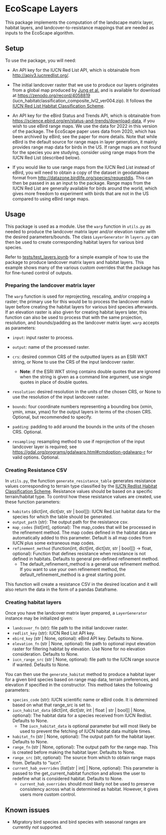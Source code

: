 # EcoScape Layers

This package implements the computation of the landscape matrix layer, habitat layers, and landcover-to-resistance mappings that are needed as inputs to the EcoScape algorithm.

## Setup

To use the package, you will need:

- An API key for the IUCN Red List API, which is obtainable from http://apiv3.iucnredlist.org/.

- The initial landcover raster that we use to produce our layers originates from a global map produced by [Jung et al.](https://doi.org/10.1038/s41597-020-00599-8) and is available for download at https://zenodo.org/record/4058819 (iucn_habitatclassification_composite_lvl2_ver004.zip). It follows the [IUCN Red List Habitat Classification Scheme](https://www.iucnredlist.org/resources/habitat-classification-scheme).

- An API key for the eBird Status and Trends API, which is obtainable from https://science.ebird.org/en/status-and-trends/download-data, if you wish to use eBird range maps. We use the data for 2022 in this version of the package. The EcoScape paper uses data from 2020, which has been archived by eBird; see the paper for more details. Note that while eBird is the default source for range maps in layer generation, it mainly provides range map data for birds in the US. If range maps are not found for the species you are studying, consider using range maps from the IUCN Red List (described below).

- If you would like to use range maps from the IUCN Red List instead of eBird, you will need to obtain a copy of the dataset in geodatabase format from http://datazone.birdlife.org/species/requestdis. This can then be passed in as an input to the package. Range maps from the IUCN Red List are generally available for birds around the world, which gives more freedom to experiment with birds that are not in the US compared to using eBird range maps.

## Usage

This package is used as a module. Use the `warp` function in `utils.py` as needed to produce the landcover matrix layer and/or elevation raster with the desired parameters/bounds. The class `LayerGenerator` in `layers.py` can then be used to create corresponding habitat layers for various bird species.

Refer to [tests/test_layers.ipynb](./tests/test_layers.ipynb) for a simple example of how to use the package to produce landcover matrix layers and habitat layers. This example shows many of the various custom overrides that the package has for fine-tuned control of outputs.

### Preparing the landcover matrix layer

The `warp` function is used for reprojecting, rescaling, and/or cropping a raster; the primary use for this would be to process the landcover matrix layer before creating the habitat layers for various bird species afterwards. If an elevation raster is also given for creating habitat layers later, this function can also be used to process that with the same projection, resolution, and bounds/padding as the landcover matrix layer. `warp` accepts as parameters:

- `input`: input raster to process.

- `output`: name of the processed raster.

- `crs`: desired common CRS of the outputted layers as an ESRI WKT string, or None to use the CRS of the input landcover raster.

  - <b>Note</b>: if the ESRI WKT string contains double quotes that are ignored when the string is given as a command line argument, use single quotes in place of double quotes.

- `resolution`: desired resolution in the units of the chosen CRS, or None to use the resolution of the input landcover raster.

- `bounds`: four coordinate numbers representing a bounding box (xmin, ymin, xmax, ymax) for the output layers in terms of the chosen CRS. Optional, but recommended to specify.

- `padding`: padding to add around the bounds in the units of the chosen CRS. Optional.

- `resampling`: resampling method to use if reprojection of the input landcover layer is required; see https://gdal.org/programs/gdalwarp.html#cmdoption-gdalwarp-r for valid options. Optional.

### Creating Resistance CSV

In `utils.py`, the function `generate_resistance_table` generates resistance values corresponding to terrain type classified by the [IUCN Redlist Habitat Classification Scheme](https://www.iucnredlist.org/resources/habitat-classification-scheme). Resistance values should be based on a specific terrain/habitat type. To control how these resistance values are created, use these function parameters:

- `habitats` (dict[int, dict[str, str | bool]]): IUCN Red List habitat data for the species for which the table should be generated.
- `output_path` (str): The output path for the resistance csv.
- `map_codes` (list\[int\], optional): The map_codes that will be processed in the refinement method. The map codes defined in the habitat data are automatically added to this parameter. Default is all map codes from IUCN plus some extraneous map codes.
- `refinement_method` (function(int, dict[int, dict[str, str | bool]]) -> float, optional): Function that defines resistance when resistance is not defined in habitats. Defaults to general pre-defined refinement method.
  - The default_refinement_method is a general use refinement method. If you want to use your own refinement method, the default_refinement_method is a great starting point.

This function will create a resistance CSV in the desired location and it will also return the data in the form of a pandas Dataframe.

### Creating habitat layers

Once you have the landcover matrix layer prepared, a `LayerGenerator` instance may be initialized given:

- `landcover_fn` (str): file path to the initial landcover raster.
- `redlist_key` (str): IUCN Red List API key.
- `ebird_key` (str | None, optional): eBird API key. Defaults to None.
- `elevation_fn` (str | None, optional): file path to optional input elevation raster for filtering habitat by elevation. Use None for no elevation consideration. Defaults to None.
- `iucn_range_src` (str | None, optional): file path to the IUCN range source if wanted. Defaults to None.

You can then use the `generate_habitat` method to produce a habitat layer for a given bird species based on range map data, terrain preferences, and elevation if specified in the constructor. This method takes the following parameters:

- `species_code` (str): IUCN scientific name or eBird code. It is determined based on what that range_src is set to.
- `iucn_habitat_data` (dict[int, dict[str, int | float | str | bool]] | None, optional): The habitat data for a species received from IUCN Redlist. Defaults to None.
  - The `iucn_habitat_data` is optional parameter but will most likely be used to prevent the fetching of IUCN habitat data multiple times.
- `habitat_fn` (str | None, optional): The output path for the habitat layer. Defaults to None.
- `range_fn` (str | None, optional): The output path for the range map. This is created before making the habitat layer. Defaults to None.
- `range_src` (str, optional): The source from which to obtain range maps from. Defaults to "iucn".
- `current_hab_overrides` (list[str | int] | None, optional): This parameter is passed to the get_current_habitat function and allows the user to redefine what is considered habitat. Defaults to None.
  - `current_hab_overrides` should most likely not be used to preserve consistency across what is determined as habitat. However, it gives users more custom control.

## Known issues

- Migratory bird species and bird species with seasonal ranges are currently _not_ supported.
